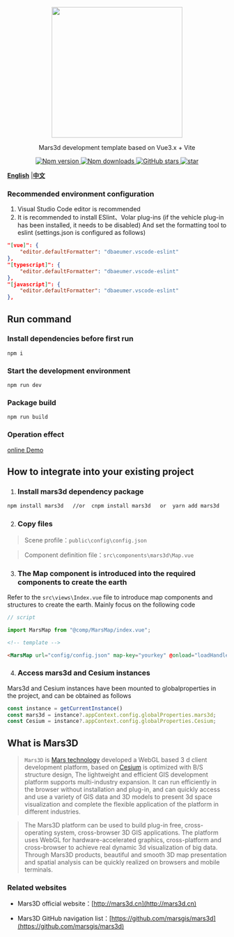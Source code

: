 <p align="center">
<img src="//mars3d.cn/logo.png" width="300px" />
</p>

<p align="center">Mars3d development template based on Vue3.x + Vite </p>

<p align="center">
  <a target="_black" href="https://www.npmjs.com/package/mars3d">
    <img alt="Npm version" src="https://img.shields.io/npm/v/mars3d.svg?style=flat&logo=npm&label=版本号" />
  </a>
  <a target="_black" href="https://www.npmjs.com/package/mars3d">
    <img alt="Npm downloads" src="https://img.shields.io/npm/dt/mars3d?style=flat&logo=npm&label=下载量" />
  </a>
  <a target="_black" href="https://github.com/marsgis/mars3d">
    <img alt="GitHub stars" src="https://img.shields.io/github/stars/marsgis/mars3d?style=flat&logo=github" />
  </a>
  <a target="_black" href="https://gitee.com/marsgis/mars3d">
    <img src="https://gitee.com/marsgis/mars3d/badge/star.svg?theme=dark" alt="star" />
  </a>
</p>

 [**English**](./README_EN.md) |[**中文**](./README.md) 


### Recommended environment configuration

1. Visual Studio Code editor is recommended
2. It is recommended to install ESlint、Volar plug-ins (if the vehicle plug-in has been installed, it needs to be disabled) And set the formatting tool to eslint (settings.json is configured as follows)

```json
"[vue]": {
    "editor.defaultFormatter": "dbaeumer.vscode-eslint"
},
"[typescript]": {
    "editor.defaultFormatter": "dbaeumer.vscode-eslint"
},
"[javascript]": {
    "editor.defaultFormatter": "dbaeumer.vscode-eslint"
},
```

## Run command

### Install dependencies before first run

```
npm i
```

### Start the development environment

```
npm run dev
```

### Package build

```
npm run build
```

### Operation effect 
 [online Demo](http://marsgis.gitee.io/mars3d-es5-template/)  


## How to integrate into your existing project

1. ### Install mars3d dependency package
```bash
npm install mars3d   //or  cnpm install mars3d   or  yarn add mars3d
```

2. ### Copy files
 > Scene profile：`public\config\config.json`

 > Component definition file：`src\components\mars3d\Map.vue`

3. ### The Map component is introduced into the required components to create the earth

 Refer to the `src\views\Index.vue` file to introduce map components and structures to create the earth. Mainly focus on the following code

```javascript
// script

import MarsMap from "@comp/MarsMap/index.vue";
```

```html
<!-- template -->

<MarsMap url="config/config.json" map-key="yourkey" @onload="loadHandler" />
```

4. ### Access mars3d and Cesium instances

Mars3d and Cesium instances have been mounted to globalproperties in the project, and can be obtained as follows

```javascript
const instance = getCurrentInstance()
const mars3d = instance?.appContext.config.globalProperties.mars3d;
const Cesium = instance?.appContext.config.globalProperties.Cesium;
```


## What is Mars3D
>  `Mars3D` is [Mars technology](http://marsgis.cn/) developed a WebGL based 3 d client development platform, based on [Cesium](https://cesium.com/cesiumjs/) is optimized with B/S structure design, The lightweight and efficient GIS development platform supports multi-industry expansion. It can run efficiently in the browser without installation and plug-in, and can quickly access and use a variety of GIS data and 3D models to present 3d space visualization and complete the flexible application of the platform in different industries.

 > The Mars3D platform can be used to build plug-in free, cross-operating system, cross-browser 3D GIS applications. The platform uses WebGL for hardware-accelerated graphics, cross-platform and cross-browser to achieve real dynamic 3d visualization of big data. Through Mars3D products, beautiful and smooth 3D map presentation and spatial analysis can be quickly realized on browsers and mobile terminals.

### Related websites
- Mars3D official website：[http://mars3d.cn](http://mars3d.cn)  

- Mars3D GitHub navigation list：[https://github.com/marsgis/mars3d](https://github.com/marsgis/mars3d)

 

